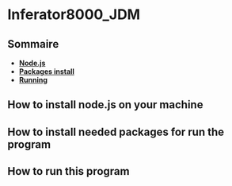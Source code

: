 # Inferator8000_JDM

## Sommaire
* **[Node.js](https://github.com/Tristan-T/Inferator8000_JDM/blob/master/README.md/#user-content-How-to-install-node.js-on-your-machine)**
* **[Packages install](https://github.com/Tristan-T/Inferator8000_JDM/blob/master/README.md/#user-content-How-to-install-needed-packages-for-run-the-program)**
* **[Running](https://github.com/Tristan-T/Inferator8000_JDM/blob/master/README.md/#user-content-How-to-run-this-program)**


## How to install node.js on your machine

## How to install needed packages for run the program

## How to run this program
